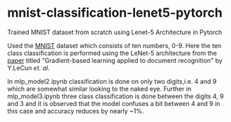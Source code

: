 # mnist-classification-lenet5-pytorch
Trained MNIST dataset from scratch using Lenet-5 Architecture in Pytorch

Used the [MNIST](https://www.kaggle.com/datasets/oddrationale/mnist-in-csv) dataset which consists of ten numbers, 0-9. 
Here the ten class classification is performed using the LeNet-5 architecture from the [paper](http://vision.stanford.edu/cs598_spring07/papers/Lecun98.pdf) titled "Gradient-based learning applied to document recognition" by Y.LeCun *et. al*.

In mlp_model2.ipynb classification is done on only two digits,i.e. 4 and 9 which are somewhat similar looking to the naked eye. Further in mlp_model3.ipynb three class classification is done between the digits 4, 9 and 3 and it is observed that the model confuses a bit between 4 and 9 in this case and accuracy reduces by nearly ~1%.
